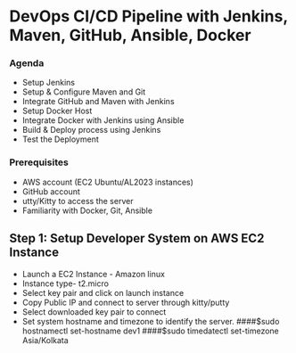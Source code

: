 # DevOps CI/CD Pipeline with Jenkins, Maven, GitHub, Ansible, Docker
### Agenda
- Setup Jenkins
- Setup & Configure Maven and Git
- Integrate GitHub and Maven with Jenkins
- Setup Docker Host
- Integrate Docker with Jenkins using Ansible
- Build & Deploy process using Jenkins
- Test the Deployment
  
### Prerequisites
- AWS account (EC2 Ubuntu/AL2023 instances)
- GitHub account
- utty/Kitty to access the server
- Familiarity with Docker, Git, Ansible
## Step 1: Setup Developer System on AWS EC2 Instance
- Launch a EC2 Instance - Amazon linux
- Instance type- t2.micro
- Select key pair and click on launch instance
- Copy Public IP and connect to server through kitty/putty
- Select downloaded key pair to connect
- Set system hostname and timezone to identify the server.
####$sudo hostnamectl set-hostname dev1
####$sudo timedatectl set-timezone Asia/Kolkata
